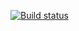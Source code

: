 [![Build status](https://ci.appveyor.com/api/projects/status/31av2wu413g6krxg?svg=true)](https://ci.appveyor.com/project/Vladimir62123/aqahomework-1-3)
